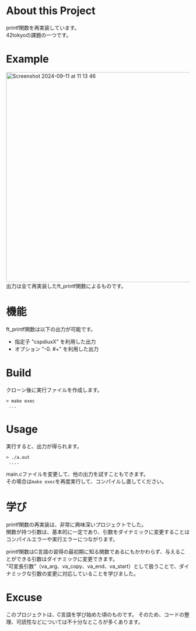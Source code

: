 # About this Project
printf関数を再実装しています。  
42tokyoの課題の一つです。  

# Example
<img width="574" alt="Screenshot 2024-09-11 at 11 13 46" src="https://github.com/user-attachments/assets/70b65362-1637-4ed1-86e5-524e98baa5f8">
出力は全て再実装したft_printf関数によるものです。

# 機能
ft_printf関数は以下の出力が可能です。  
- 指定子 "cspdiuxX" を利用した出力  
- オプション "-0. #+" を利用した出力  

# Build
クローン後に実行ファイルを作成します。
```
> make exec
 ...
```

# Usage
実行すると、出力が得られます。
```
> ./a.out
 ....
```
main.cファイルを変更して、他の出力を試すこともできます。  
その場合は``make exec``を再度実行して、コンパイルし直してください。

# 学び
printf関数の再実装は、非常に興味深いプロジェクトでした。  
関数が持つ引数は、基本的に一定であり、引数をダイナミックに変更することはコンパイルエラーや実行エラーにつながります。
  
printf関数はC言語の習得の最初期に知る関数であるにもかかわらず、与えることができる引数はダイナミックに変更できます。  
”可変長引数”（va_arg、va_copy、va_end、va_start）として扱うことで、ダイナミックな引数の変更に対応していることを学びました。  

# Excuse
このプロジェクトは、C言語を学び始めた頃のものです。
そのため、コードの整理、可読性などについては不十分なところが多くあります。
